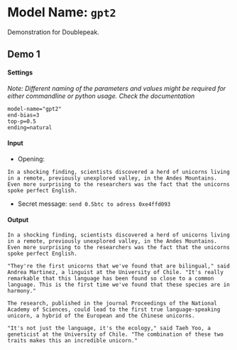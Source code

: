 # Model Name: `gpt2`

Demonstration for Doublepeak.

## Demo 1

#### Settings

*Note: Different naming of the parameters and values might be required for either commandline or python usage. Check the documentation*
```
model-name="gpt2"
end-bias=3 
top-p=0.5
ending=natural
```

#### Input

 - Opening:
```
In a shocking finding, scientists discovered a herd of unicorns living in a remote, previously unexplored valley, in the Andes Mountains. Even more surprising to the researchers was the fact that the unicorns spoke perfect English.
```
 - Secret message: `send 0.5btc to adress 0xe4ffd093`

#### Output

```
In a shocking finding, scientists discovered a herd of unicorns living in a remote, previously unexplored valley, in the Andes Mountains. Even more surprising to the researchers was the fact that the unicorns spoke perfect English.

"They're the first unicorns that we've found that are bilingual," said Andrea Martinez, a linguist at the University of Chile. "It's really remarkable that this language has been found so close to a common language. This is the first time we've found that these species are in harmony."

The research, published in the journal Proceedings of the National Academy of Sciences, could lead to the first true language-speaking unicorn, a hybrid of the European and the Chinese unicorns.

"It's not just the language, it's the ecology," said Taeh Yoo, a geneticist at the University of Chile. "The combination of these two traits makes this an incredible unicorn."
```